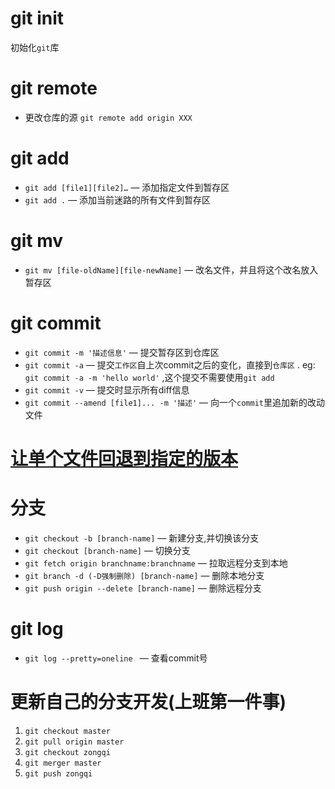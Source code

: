 # git init

初始化`git`库

# git remote



- 更改仓库的源  `git remote add origin XXX`



# git add

- `git add [file1][file2]…` — 添加指定文件到暂存区
- `git add .` —  添加当前迷路的所有文件到暂存区



# git mv

- `git mv [file-oldName][file-newName]` — 改名文件，并且将这个改名放入暂存区

# git commit

- `git commit -m '描述信息'` — 提交暂存区到仓库区
- `git commit -a` — 提交`工作区`自上次commit之后的变化，直接到`仓库区` . eg: ` git commit -a -m 'hello world'` ,这个提交不需要使用`git add`
- `git commit -v` — 提交时显示所有diff信息
- `git commit --amend [file1]... -m '描述'` — 向一个`commit`里追加新的改动文件

# [让单个文件回退到指定的版本](http://blog.csdn.net/ikscher/article/details/43851643)



#  分支

-  `git checkout -b [branch-name]` — 新建分支,并切换该分支
-  `git checkout [branch-name]` — 切换分支
-  `git fetch origin branchname:branchname` — 拉取远程分支到本地
-  `git branch -d (-D强制删除) [branch-name]` — 删除本地分支
-  `git push origin --delete [branch-name]` — 删除远程分支




# git log

- `git log --pretty=oneline ` — 查看commit号

# 更新自己的分支开发(上班第一件事)

1. `git checkout master`
2. `git pull origin master`
3. `git checkout zongqi`
4. `git merger master`
5. `git push zongqi`
